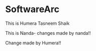 # SoftwareArc
This is Humera Tasneem Shaik

This is Nanda- changes made by nanda!!

Change made by Humera!!
